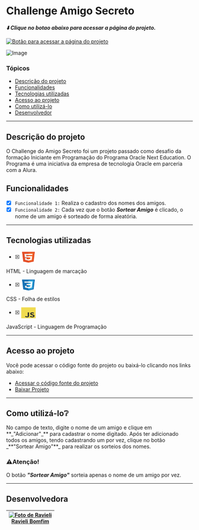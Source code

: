 # Challenge Amigo Secreto

_**⬇️ Clique no botao abaixo para acessar a página do projeto.**_

<a href="https://ravybomfim.github.io/Challenge-Amigo-Secreto/">
  <img src="https://github.com/user-attachments/assets/e68d7802-7123-4a7c-a063-f8c227e54f87" alt="Botão para acessar a página do projeto">
<a/>
  
![Image](https://github.com/user-attachments/assets/588fb746-f6ef-4b63-86be-073ab9c9e4f7)

### Tópicos

* [Descrição do projeto](#descrição-do-projeto) 
* [Funcionalidades](#funcionalidades)
* [Tecnologias utilizadas](#tecnologias-utilizadas)
* [Acesso ao projeto](#acesso-ao-projeto)
* [Como utilizá-lo](#como-utilizar)
* [Desenvolvedor](#desenvolvedora)

<hr>


<h2 id="descrição-do-projeto">Descrição do projeto</h2>

O Challenge do Amigo Secreto foi um projeto passado como desafio da formação Iniciante em Programação do Programa Oracle Next Education. O Programa é uma iniciativa da empresa de tecnologia Oracle em parceria com a Alura. 


<h2 id="funcionalidades">Funcionalidades</h2>

- [x] `Funcionalidade 1:` Realiza o cadastro dos nomes dos amigos.
- [x] `Funcionalidade 2:` Cada vez que o botão **_Sortear Amigo_** é clicado, o nome de um amigo é sorteado de forma aleatória.

<hr>


<h2 id="tecnologias-utilizadas">Tecnologias utilizadas</h2> 

- [x] <img align="center" alt="HTML" height="30" width="40" src="https://raw.githubusercontent.com/devicons/devicon/master/icons/html5/html5-original.svg">
HTML - Linguagem de marcação

- [x] <img align="center" alt="CSS" height="30" width="40" src="https://raw.githubusercontent.com/devicons/devicon/master/icons/css3/css3-original.svg">
CSS - Folha de estilos

- [x] <img align="center" alt="JavaScript" height="30" width="40" src="https://raw.githubusercontent.com/devicons/devicon/master/icons/javascript/javascript-original.svg"> 
JavaScript - Linguagem de Programação

<hr>


<h2 id="acesso-ao-projeto">Acesso ao projeto</h2>

<p>Você pode acessar o código fonte do projeto ou baixá-lo clicando nos links abaixo:<a/> <br>

- <a href="https://github.com/RavyBomfim/Challenge-Amigo-Secreto">Acessar o código fonte do projeto<a/> <br>
- <a href="https://github.com/RavyBomfim/Challenge-Amigo-Secreto/archive/refs/heads/main.zip">Baixar Projeto<a/>

<hr>


<h2 id="como-utilizar">Como utilizá-lo❔</h2>

<p>No campo de texto, digite o nome de um amigo e clique em **_"Adicionar"_** para cadastrar o nome digitado.
Após ter adicionado todos os amigos, tendo cadastrando um por vez, clique no botão _**"Sortear Amigo"**_ para realizar os sorteios dos nomes.</p>

<h3> ⚠️Atenção!</h3>

O botão _**"Sortear Amigo"**_ sorteia apenas o nome de um amigo por vez.

<hr>

<h2 id="desenvolvedora">Desenvolvedora</h2>

| <a href="https://github.com/RavyBomfim"> <img alt="Foto de Ravieli" src="https://github.com/user-attachments/assets/6af616cd-dd7b-4a27-b5d3-a8f251b37ade" width=110> <br> Ravieli Bomfim <a/> |
--- |
